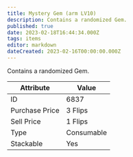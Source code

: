 ```yaml
---
title: Mystery Gem (arm LV10)
description: Contains a randomized Gem.
published: true
date: 2023-02-18T16:44:34.000Z
tags: items
editor: markdown
dateCreated: 2023-02-16T00:00:00.000Z
---
```


Contains a randomized Gem.

|Attribute|Value|
|-|-|
|ID|6837|
|Purchase Price|3 Flips|
|Sell Price|1 Flips|
|Type|Consumable|
|Stackable|Yes|

